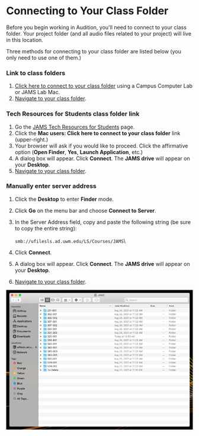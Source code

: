 # Connecting to Your Class Folder

Before you begin working in Audition, you'll need to connect to your class folder. Your project folder (and all audio files related to your project) will live in this location.

Three methods for connecting to your class folder are listed below (you only need to use one of them.)

### Link to class folders

1. [Click here to connect to your class folder](smb://ufilesls.ad.uwm.edu/LS/Courses/JAMS) using a Campus Computer Lab or JAMS Lab Mac.
2. [Navigate to your class folder](https://jjloomis.gitbook.io/file-and-folder-management-mac-os-edition/navigating-folder-tree).&#x20;

### Tech Resources for Students class folder link

1. Go the [JAMS Tech Resources for Students](http://uwm.edu/journalism-advertising-media-studies/student-resources/tech-resources/) page.&#x20;
2. Click the **Mac users: Click here to connect to your class folder** link (upper-right.)
3. Your browser will ask if you would like to proceed. Click the affirmative option (**Open Finder**, **Yes**, **Launch Application**, etc.)
4. A dialog box will appear. Click **Connect**. The **JAMS drive** will appear on your **Desktop**.
5. [Navigate to your class folder](https://jjloomis.gitbook.io/file-and-folder-management-mac-os-edition/navigating-folder-tree).

### Manually enter server address

1. Click the **Desktop** to enter **Finder** mode.
2. Click **Go** on the menu bar and choose **Connect to Server**.
3. In the Server Address field, copy and paste the following string (be sure to copy the entire string): \
   \
   `smb://ufilesls.ad.uwm.edu/LS/Courses/JAMS`\

4. Click **Connect**.
5. A dialog box will appear. Click **Connect**. The **JAMS drive** will appear on your **Desktop**.
6. [Navigate to your class folder](https://jjloomis.gitbook.io/file-and-folder-management-mac-os-edition/navigating-folder-tree).&#x20;

![JAMS class folders.](../.gitbook/assets/connecting-to-your-class-folder.png)

